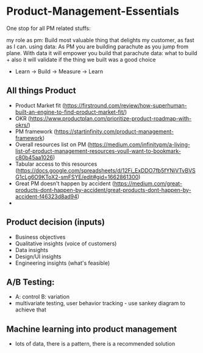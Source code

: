 # Product-Management-Essentials

One stop for all PM related stuffs:

my role as pm: Build most valuable thing that delights my customer, as fast as I can.
using data: As PM you are building parachute as you jump from plane. With data it will empower you build that parachute
data: what to build + also it will validate if the thing we built was a good choice
- Learn -> Build -> Measure -> Learn

## All things Product
 - Product Market fit (https://firstround.com/review/how-superhuman-built-an-engine-to-find-product-market-fit/)
 - OKR (https://www.productplan.com/prioritize-product-roadmap-with-okrs/)
 - PM framework (https://startinfinity.com/product-management-framework)
 - Overall resources list on PM (https://medium.com/infinitypm/a-living-list-of-product-management-resources-youll-want-to-bookmark-c80b45aa1026)
 - Tabular access to this resources (https://docs.google.com/spreadsheets/d/12Fi_ExDDO7fb5fYNiVTvBVSG1cLg6O9KToX2-smFSYE/edit#gid=1662861300)
 - Great PM doesn't happen by accident (https://medium.com/great-products-dont-happen-by-accident/great-products-dont-happen-by-accident-f46323d8ad94)
 - 

## Product decision (inputs)
 - Business objectives
 - Qualitative insights (voice of customers)
 - Data insights
 - Design/UI insights
 - Engineering insights (what's feasible)

## A/B Testing:
- A: control B: variation
- multivariate testing, user behavior tracking - use sankey diagram to achieve that


## Machine learning into product management
- lots of data, there is a pattern, there is a recommended solution
